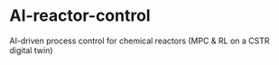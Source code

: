 # AI-reactor-control
AI-driven process control for chemical reactors (MPC &amp; RL on a CSTR digital twin)
